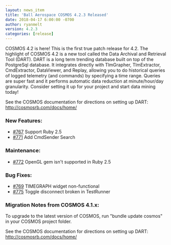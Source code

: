 ```yaml
---
layout: news_item
title: 'Ball Aerospace COSMOS 4.2.3 Released'
date: 2018-04-17 6:00:00 -0700
author: ryanmelt
version: 4.2.3
categories: [release]
---
```


COSMOS 4.2 is here!   This is the first true patch release for 4.2.  The highlight of COSMOS 4.2 is a new tool called the Data Archival and Retrieval Tool (DART).   DART is a long term trending database built on top of the PostgreSql database.  It integrates directly with TlmGrapher, TlmExtractor, CmdExtractor, DataViewer, and Replay, allowing you to do historical queries of logged telemetry (and commands) by specifying a time range.  Queries are super fast and it performs automatic data reduction at minute/hour/day granularity.  Consider setting it up for your project and start data mining today!

See the COSMOS documentation for directions on setting up DART: http://cosmosrb.com/docs/home/

### New Features:

* [#767](https://github.com/BallAerospace/COSMOS/issues/767) Support Ruby 2.5
* [#771](https://github.com/BallAerospace/COSMOS/issues/771) Add CmdSender Search

### Maintenance:

* [#772](https://github.com/BallAerospace/COSMOS/issues/772) OpenGL gem isn't supported in Ruby 2.5

### Bug Fixes:

* [#769](https://github.com/BallAerospace/COSMOS/issues/769) TIMEGRAPH widget non-functional
* [#775](https://github.com/BallAerospace/COSMOS/issues/775) Toggle disconnect broken in TestRunner

### Migration Notes from COSMOS 4.1.x:

To upgrade to the latest version of COSMOS, run "bundle update cosmos" in your COSMOS project folder.

See the COSMOS documentation for directions on setting up DART: http://cosmosrb.com/docs/home/
